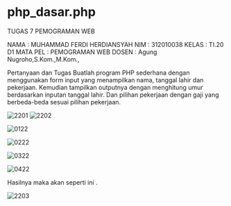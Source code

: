 # php_dasar.php

TUGAS 7 PEMOGRAMAN WEB

NAMA      : MUHAMMAD FERDI HERDIANSYAH
NIM       : 312010038
KELAS     : TI.20 D1
MATA PEL  : PEMOGRAMAN WEB
DOSEN     : Agung Nugroho,S.Kom.,M.Kom.,

Pertanyaan dan Tugas
Buatlah program PHP sederhana dengan menggunakan form input yang menampilkan
nama, tanggal lahir dan pekerjaan. Kemudian tampilkan outputnya dengan menghitung
umur berdasarkan inputan tanggal lahir. Dan pilihan pekerjaan dengan gaji yang
berbeda-beda sesuai pilihan pekerjaan.



![2201](https://user-images.githubusercontent.com/101733752/169407570-b06421c1-1fb7-4f71-a070-432646db635e.PNG)
![2202](https://user-images.githubusercontent.com/101733752/169407617-d8fa1f9e-d524-4b91-a24e-c1ed73fc1149.PNG)


![0122](https://user-images.githubusercontent.com/101733752/169406924-22523c5b-1817-4655-95ca-01ec0b47efb4.PNG)

![0222](https://user-images.githubusercontent.com/101733752/169407205-569d5dcc-caa5-4243-a20c-a000103c6298.PNG)

![0322](https://user-images.githubusercontent.com/101733752/169407237-0b0e2956-a603-4c9a-9bfd-cf354be06dc8.PNG)

![0422](https://user-images.githubusercontent.com/101733752/169407267-17f53ef7-ed95-4177-87dd-4ba64ccc4472.PNG)

Hasilnya maka akan seperti ini . 

![2203](https://user-images.githubusercontent.com/101733752/169408033-d4984952-20fb-47c9-9834-81fef04b229f.PNG)


